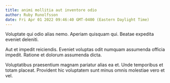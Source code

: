 ```yaml
---
title: animi mollitia aut inventore odio
author: Ruby Runolfsson
date: Fri Apr 01 2022 09:46:40 GMT-0400 (Eastern Daylight Time)
---
```

Voluptate qui odio alias nemo. Aperiam quisquam qui. Beatae expedita eveniet deleniti.

 Aut et impedit reiciendis. Eveniet voluptas odit numquam assumenda officia impedit. Ratione et dolorum assumenda dicta.

 Voluptatibus praesentium magnam pariatur alias ea et. Unde temporibus et totam placeat. Provident hic voluptatem sunt minus omnis molestiae vero et vel.